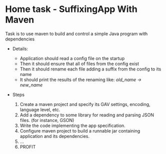 # Home task - SuffixingApp With Maven

Task is to use maven to build and control a simple Java program with dependencies

* Details:
    * Application should read a config file on the startup
    * Then it should ensure that all of files from the config exist
    * Then it should rename each file adding a suffix from the config to its name
    * It should print the results of the renaming like: *old_name -> new_name*

* Steps
    1. Create a maven project and specify its GAV settings, encoding, language level, etc.
    2. Add a dependency to some library for reading and parsing JSON files. (for instance, GSON)
    3. Write the code implementing the app specification.
    4. Configure maven project to build a runnable jar containing application and its dependencies.
    5. ...
    6. PROFIT

